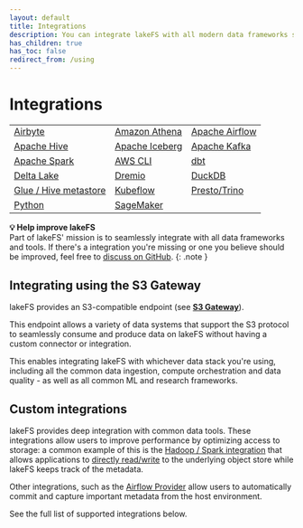 ```yaml
---
layout: default
title: Integrations
description: You can integrate lakeFS with all modern data frameworks such as Spark, Hive, AWS Athena, Presto, etc.
has_children: true
has_toc: false
redirect_from: /using
---
```


# Integrations

<table>
<tr></tr><td><a href="https://docs.lakefs.io/integrations/airbyte.html">Airbyte</a></td>
<td><a href="https://docs.lakefs.io/integrations/athena.html">Amazon Athena</a></td>
<td><a href="https://docs.lakefs.io/integrations/airflow.html">Apache Airflow</a></td></tr>
<tr></tr><td><a href="https://docs.lakefs.io/integrations/hive.html">Apache Hive</a></td>
<td><a href="https://docs.lakefs.io/integrations/iceberg.html">Apache Iceberg</a></td>
<td><a href="https://docs.lakefs.io/integrations/kafka.html">Apache Kafka</a></td></tr>
<tr></tr><td><a href="https://docs.lakefs.io/integrations/spark.html">Apache Spark</a></td>
<td><a href="https://docs.lakefs.io/integrations/aws_cli.html">AWS CLI</a></td>
<td><a href="https://docs.lakefs.io/integrations/dbt.html">dbt</a></td></tr>
<tr></tr><td><a href="https://docs.lakefs.io/integrations/delta.html">Delta Lake</a></td>
<td><a href="https://docs.lakefs.io/integrations/dremio.html">Dremio</a></td>
<td><a href="https://docs.lakefs.io/integrations/duckdb.html">DuckDB</a></td></tr>
<tr></tr><td><a href="https://docs.lakefs.io/integrations/glue_hive_metastore.html">Glue / Hive metastore</a></td>
<td><a href="https://docs.lakefs.io/integrations/kubeflow.html">Kubeflow</a></td>
<td><a href="https://docs.lakefs.io/integrations/presto_trino.html">Presto/Trino</a></td></tr>
<tr></tr><td><a href="https://docs.lakefs.io/integrations/python.html">Python</a></td>
<td><a href="https://docs.lakefs.io/integrations/sagemaker.html">SageMaker</a></td><td>&nbsp;</td></tr>
</table>

   **💡 Help improve lakeFS**<br/>
   Part of lakeFS' mission is to seamlessly integrate with all data frameworks and tools.
   If there's a integration you're missing or one you believe should be improved, feel free to [discuss on GitHub](https://github.com/treeverse/lakeFS/issues?q=is%3Aissue+is%3Aopen+label%3Aarea%2Fintegrations).
   {: .note }


## Integrating using the S3 Gateway

lakeFS provides an S3-compatible endpoint (see [**S3 Gateway**](../understand/architecture.html)).

This endpoint allows a variety of data systems that support the S3 protocol to seamlessly consume and produce data on lakeFS without having a custom connector or integration.

This enables integrating lakeFS with whichever data stack you're using, including all the common data ingestion, compute orchestration and data quality - as well as all common ML and research frameworks.

## Custom integrations

lakeFS provides deep integration with common data tools.
These integrations allow users to improve performance by optimizing access to storage: a common example of this is the [Hadoop / Spark integration](./spark.html) that allows applications to [directly read/write](./spark.md#use-the-lakefs-hadoop-filesystem) to the underlying object store while lakeFS keeps track of the metadata.

Other integrations, such as the [Airflow Provider](./airflow.html) allow users to automatically commit and capture important metadata from the host environment.

See the full list of supported integrations below.
